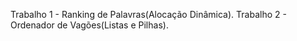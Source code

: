 Trabalho 1 - Ranking de Palavras(Alocação Dinâmica).
Trabalho 2 - Ordenador de Vagões(Listas e Pilhas).
